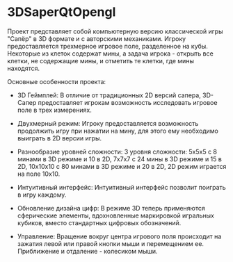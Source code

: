 # 3DSaperQtOpengl

Проект представляет собой компьютерную версию классической игры "Сапёр" в 3D формате и с авторскими механиками. Игроку предоставляется трехмерное игровое поле, разделенное на кубы. Некоторые из клеток содержат мины, а задача игрока - открыть все клетки, не содержащие мины, и отметить те клетки, где мины находятся.


Основные особенности проекта:

- 3D Геймплей: В отличие от традиционных 2D версий сапера, 3D-Сапер предоставляет игрокам возможность исследовать игровое поле в трех измерениях.

- Двухмерный режим: Игроку предоставляется возможность продолжить игру при нажатии на мину, для этого ему необходимо выиграть в 2D версии игры.

- Разнообразие уровней сложности: 3 уровня сложности: 5x5x5 с 8 минами в 3D режиме и 10 в 2D, 7x7x7 c 24 мины в 3D режиме и 15 в 2D, 10x10x10 c 80 минами в 3D режиме и 20 в 2D, 2D режим играется на поле 10x10.
  
- Интуитивный интерфейс: Интуитивный интерфейс позволит поиграть в игру каждому.

- Обновление дизайна цифр: В режиме 3D теперь применяются сферические элементы, вдохновленные маркировкой игральных кубиков, вместо стандартных цифровых обозначений.

- Управление: Вращение вокруг центра игрового поля происходит на зажатия левой или правой кнопки мыши и перемещением ее. Приближение и отдаление - колесиком мыши.

  



